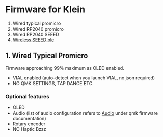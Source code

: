 # Firmware for Klein
1. Wired typical promicro
2. Wired RP2040 promicro 
3. Wired RP2040 SEEED
4. [Wireless SEEED ble](https://github.com/superxc3/xcmkb/blob/main/list%20of%20items/list%20of%20keyboards/30percent/klein/readme.md#firmware)

## 1. Wired Typical Promicro
Firmware approaching 99% maximum as OLED enabled.
- VIAL enabled (auto-detect when you launch VIAL, no json required)
- NO QMK SETTINGS, TAP DANCE ETC. 

### Optional features
- OLED
- Audio (list of audio configuration refers to [Audio](https://github.com/qmk/qmk_firmware/blob/master/docs/feature_audio.md) under qmk firmware documentation)
- Rotary encoder
- NO Haptic Bzzz
